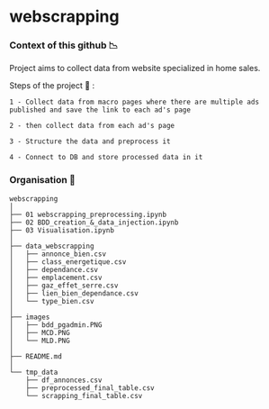# webscrapping


### Context of this github 📉

Project aims to collect data from website specialized in home sales. 

Steps of the project 🔎 : 

    1 - Collect data from macro pages where there are multiple ads published and save the link to each ad's page

    2 - then collect data from each ad's page 

    3 - Structure the data and preprocess it 

    4 - Connect to DB and store processed data in it


### Organisation 📁
```
webscrapping
│
├── 01 webscrapping_preprocessing.ipynb
├── 02 BDD_creation_&_data_injection.ipynb
├── 03 Visualisation.ipynb
│
├── data_webscrapping
│   ├── annonce_bien.csv
│   ├── class_energetique.csv
│   ├── dependance.csv
│   ├── emplacement.csv
│   ├── gaz_effet_serre.csv
│   ├── lien_bien_dependance.csv
│   └── type_bien.csv
│
├── images
│   ├── bdd_pgadmin.PNG
│   ├── MCD.PNG
│   └── MLD.PNG
│
├── README.md
│
└── tmp_data
    ├── df_annonces.csv
    ├── preprocessed_final_table.csv
    └── scrapping_final_table.csv
